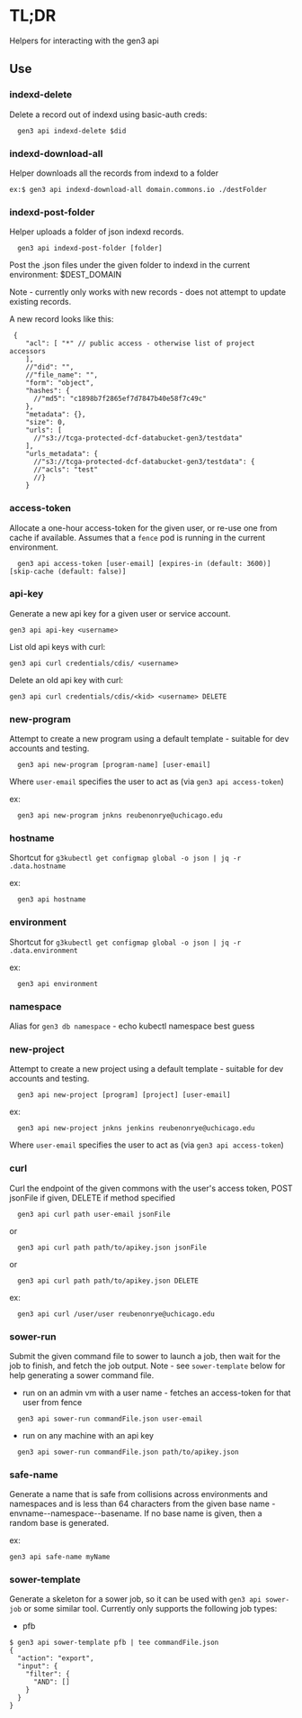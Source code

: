 # TL;DR

Helpers for interacting with the gen3 api

## Use

### indexd-delete

Delete a record out of indexd using basic-auth creds:

```
  gen3 api indexd-delete $did
```

### indexd-download-all

Helper downloads all the records from indexd to a folder

```
ex:$ gen3 api indexd-download-all domain.commons.io ./destFolder
```

### indexd-post-folder

Helper uploads a folder of json indexd records.

```
  gen3 api indexd-post-folder [folder]
```

Post the .json files under the given folder to indexd
in the current environment: $DEST_DOMAIN

Note - currently only works with new records - does not
attempt to update existing records.

A new record looks like this:

```
 {
    "acl": [ "*" // public access - otherwise list of project accessors
    ],
    //"did": "",
    //"file_name": "",
    "form": "object",
    "hashes": {
      //"md5": "c1898b7f2865ef7d7847b40e58f7c49c"
    },
    "metadata": {},
    "size": 0,
    "urls": [
      //"s3://tcga-protected-dcf-databucket-gen3/testdata"
    ],
    "urls_metadata": {
      //"s3://tcga-protected-dcf-databucket-gen3/testdata": {
      //"acls": "test"
      //}
    }
```

### access-token

Allocate a one-hour access-token for the given user, or re-use one from cache if available.
Assumes that a `fence` pod is running in the current environment.

```
  gen3 api access-token [user-email] [expires-in (default: 3600)] [skip-cache (default: false)]
```

### api-key

Generate a new api key for a given user or service account.

```
gen3 api api-key <username>
```

List old api keys with curl:
```
gen3 api curl credentials/cdis/ <username>
```

Delete an old api key with curl:
```
gen3 api curl credentials/cdis/<kid> <username> DELETE
```

### new-program

Attempt to create a new program using a default template -
suitable for dev accounts and testing.

```
  gen3 api new-program [program-name] [user-email]
```

Where `user-email` specifies the user to act as (via `gen3 api access-token`)

ex:
```
  gen3 api new-program jnkns reubenonrye@uchicago.edu
```

### hostname

Shortcut for `g3kubectl get configmap global -o json | jq -r .data.hostname`

ex:
```
  gen3 api hostname
```

### environment

Shortcut for `g3kubectl get configmap global -o json | jq -r .data.environment`

ex:
```
  gen3 api environment
```

### namespace

Alias for `gen3 db namespace` - echo kubectl namespace best guess

### new-project

Attempt to create a new project using a default template -
suitable for dev accounts and testing.

```
  gen3 api new-project [program] [project] [user-email]
```

ex:
```
  gen3 api new-project jnkns jenkins reubenonrye@uchicago.edu
```

Where `user-email` specifies the user to act as (via `gen3 api access-token`)

### curl

Curl the endpoint of the given commons with the user's access token, POST jsonFile if given, DELETE if method specified

```
  gen3 api curl path user-email jsonFile
```
or
```
  gen3 api curl path path/to/apikey.json jsonFile
```
or
```
  gen3 api curl path path/to/apikey.json DELETE
```

ex:
```
  gen3 api curl /user/user reubenonrye@uchicago.edu
```

### sower-run

Submit the given command file to sower to launch a job,
then wait for the job to finish, and fetch the job output.
Note - see `sower-template` below for help generating a
sower command file.

* run on an admin vm with a user name - fetches an access-token for that user from fence
```  
  gen3 api sower-run commandFile.json user-email
```

* run on any machine with an api key
```
  gen3 api sower-run commandFile.json path/to/apikey.json
```

### safe-name

Generate a name that is safe from collisions across environments and namespaces and is less than 64 characters from the given base name - envname--namespace--basename.  If no base name is given, then a random base is generated.

ex:
```
gen3 api safe-name myName
```

### sower-template

Generate a skeleton for a sower job, so it can be used with `gen3 api sower-job` or some similar tool.  Currently only supports the following job types:

* pfb
```
$ gen3 api sower-template pfb | tee commandFile.json
{
  "action": "export",
  "input": {
    "filter": {
      "AND": []
    }
  }
}
```
